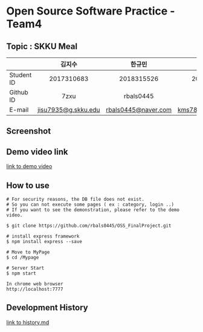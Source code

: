 # Open Source Software Practice - Team4

## Topic : **SKKU Meal**

|            |       김지수        |       한규민        |       김민수       |
| ---------- | :-----------------: | :-----------------: | :----------------: |
| Student ID |     2017310683      |     2018315526      |     2020312552     |
| Github ID  |        7zxu         |      rbals0445      |      miNsu01       |
| E-mail     | jisu7935@g.skku.edu | rbals0445@naver.com | kms78900@naver.com |

## Screenshot


## Demo video link
[link to demo video](https://youtu.be/3AdWf0bnIYU)

## How to use



```
# For security reasons, the DB file does not exist.
# So you can not execute some pages ( ex : category, login ..)
# If you want to see the demonstration, please refer to the demo video.

$ git clone https://github.com/rbals0445/OSS_FinalProject.git
```
```
# install express framework
$ npm install express --save
```

```
# Move to MyPage
$ cd /Mypage
```

```
# Server Start
$ npm start
```

```
In chrome web browser
http://localhost:7777
```



## Development History
[link to history.md](./history.md)